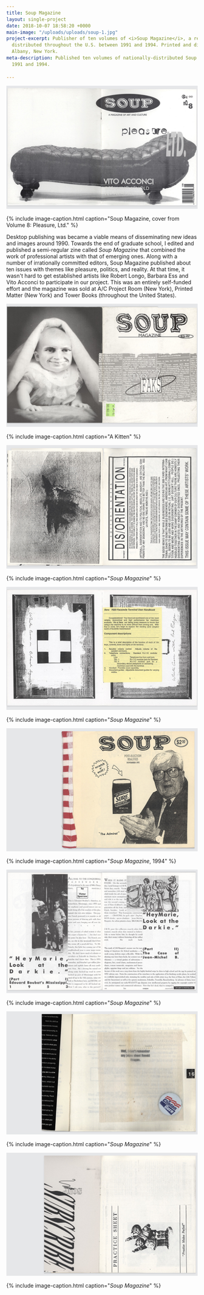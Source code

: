 ```yaml
---
title: Soup Magazine
layout: single-project
date: 2018-10-07 18:58:20 +0000
main-image: "/uploads/uploads/soup-1.jpg"
project-excerpt: Publisher of ten volumes of <i>Soup Magazine</i>, a rebellious zine
  distributed throughout the U.S. between 1991 and 1994. Printed and distributed in
  Albany, New York.
meta-description: Published ten volumes of nationally-distributed Soup Magazine between
  1991 and 1994.

---
```

![](/uploads/uploads/soup-1.jpg)

{% include image-caption.html caption="Soup Magazine, cover from Volume 8: Pleasure, Ltd." %}

Desktop publishing was became a viable means of disseminating new ideas and images around 1990. Towards the end of graduate school, I edited and published a semi-regular zine called <i>Soup Magazine</i> that combined the work of professional artists with that of emerging ones. Along with a number of irrationally committed editors, Soup Magazine published about ten issues with themes like pleasure, politics, and reality. At that time, it wasn't hard to get established artists like Robert Longo, Barbara Ess and Vito Acconci to participate in our project. This was an entirely self-funded effort and the magazine was sold at A/C Project Room (New York), Printed Matter (New York) and Tower Books (throughout the United States).

<section class="project" markdown="1">

![](/uploads/uploads/soup-2.jpg)

{% include image-caption.html caption="A Kitten" %}

</section>

<section class="project-column-one" markdown="1">

![](/uploads/uploads/soup-3.jpg)

{% include image-caption.html caption="<i>Soup Magazine</i>" %}

</section>

<section class="project-column-two" markdown="1">

![](/uploads/uploads/soup-4.jpg)

{% include image-caption.html caption="<i>Soup Magazine</i>" %}

</section>

<section class="project-column-one" markdown="1">

![](/uploads/uploads/soup-5.jpg)

{% include image-caption.html caption="<i>Soup Magazine</i>, 1994" %}

</section>

<section class="project-column-two" markdown="1">

![](/uploads/uploads/soup-6.jpg)

{% include image-caption.html caption="<i>Soup Magazine</i>" %}

</section>

<section class="project-column-one" markdown="1">

![](/uploads/uploads/soup-7.jpg)

{% include image-caption.html caption="<i>Soup Magazine</i>" %}

</section>

<section class="project-column-two" markdown="1">

![](/uploads/uploads/soup-8.jpg)

{% include image-caption.html caption="<i>Soup Magazine</i>" %}

</section>